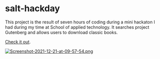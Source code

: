 # salt-hackday
This project is the result of seven hours of coding during a mini hackaton I had during my time at School of applied technology. It searches project Gutenberg and allows users to download classic books.

[Check it out](https://gutsearch.herokuapp.com/).

[![Screenshot-2021-12-21-at-09-57-54.png](https://i.postimg.cc/bNBvK4J0/Screenshot-2021-12-21-at-09-57-54.png)](https://postimg.cc/qz20Kb2g)
